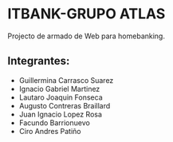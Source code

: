 # ITBANK-GRUPO ATLAS
Projecto de armado de Web para homebanking.

## Integrantes:
* Guillermina Carrasco Suarez
* Ignacio Gabriel Martinez
* Lautaro Joaquin Fonseca
* Augusto Contreras Braillard
* Juan Ignacio Lopez Rosa 
* Facundo Barrionuevo
* Ciro Andres Patiño
